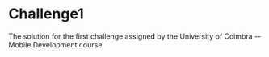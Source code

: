 # Challenge1
The solution for the first challenge assigned by the University of Coimbra -- Mobile Development course
